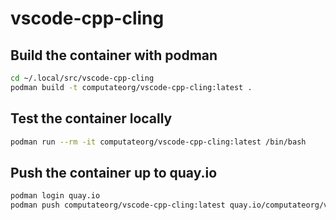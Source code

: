 # vscode-cpp-cling

## Build the container with podman

```bash
cd ~/.local/src/vscode-cpp-cling
podman build -t computateorg/vscode-cpp-cling:latest .
```

## Test the container locally
```bash
podman run --rm -it computateorg/vscode-cpp-cling:latest /bin/bash
```

## Push the container up to quay.io
```bash
podman login quay.io
podman push computateorg/vscode-cpp-cling:latest quay.io/computateorg/vscode-cpp-cling:latest
```
